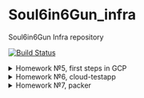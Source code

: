 # Soul6in6Gun_infra
Soul6in6Gun Infra repository

[![Build Status](https://travis-ci.com/otus-devops-2019-02/Soul6in6Gun_infra.svg?branch=master)](https://travis-ci.com/otus-devops-2019-02/Soul6in6Gun_infra)

<details><summary>Homework №5, first steps in GCP</summary><p>
Configs of bastion network:

````
bastion_IP = 35.246.220.192
someinternalhost_IP = 10.156.0.3
````

webUI for pritunl:
https://35.246.220.192.xip.io/

someinternalhost connection shortcut:
````
ssh -t -i ~/.ssh/id_rsa -A soul_in_gun@35.246.220.192 ssh 10.156.0.3
````
Alias way: in ~/.ssh/config paste:
````
Host bastion
User soul_in_gun
HostName 35.246.220.192
ForwardAgent yes
IdentityFile ~/.ssh/id_rsa

Host someinternalhost
User soul_in_gun
HostName 10.156.0.3
ProxyJump bastion
ForwardAgent yes
IdentityFile ~/.ssh/id_rsa

````
</p></details>

<details><summary>Homework №6, cloud-testapp</summary><p>

Server parameters:
````
testapp_IP = 34.76.29.59
testapp_port = 9292
````
Startup script:
````
gcloud compute instances create reddit-app \
--boot-disk-size=10GB \
--image-family ubuntu-1604-lts \
--image-project=ubuntu-os-cloud \
--machine-type=g1-small \
--tags puma-server \
--restart-on-failure \
--metadata-from-file \
startup-script=startup.sh 
````
Firewall rule adddon:
````
gcloud compute firewall-rules create default-puma-server\
  --direction=INGRESS \
  --priority=1000 \
  --network=default \
  --action=ALLOW \
  --rules=tcp:9292 \
  --source-ranges=0.0.0.0/0 \
  --target-tags=puma-server
````
</p></details>
<details><summary>Homework №7, packer</summary><p>
How to start packer:
Edit variables.json (example included) then:
  
````
packer build -var-file=variables.json immutable.json
````
</p></details>
